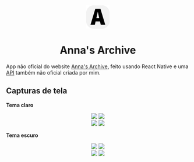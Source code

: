 <center>
  <img src="./assets/icon.png" height=64 />
  <h1>Anna's Archive</h1>
</center>

App não oficial do website [Anna's Archive], feito usando React Native e uma
[API] também não oficial criada por mim.

## Capturas de tela

**Tema claro**

<center>
  <img src="https://imgur.com/EMNtAyL.jpg" height=400 />
  <img src="https://imgur.com/sJvM5ji.jpg" height=400 />
</center>

<center>
  <img src="https://imgur.com/b1o9iOQ.jpg" height=400 />
  <img src="https://imgur.com/k8KjlY7.jpg" height=400 />
</center>

**Tema escuro**

<center>
  <img src="https://imgur.com/vRdfOsJ.jpg" height=400 />
  <img src="https://imgur.com/1pBPg8E.jpg" height=400 />
</center>

<center>
  <img src="https://imgur.com/kDLUksM.jpg" height=400 />
  <img src="https://imgur.com/u2uQoLX.jpg" height=400 />
</center>

[Anna's Archive]: <https://annas-archive.org>
[API]: <https://github.com/dheison0/annas-archive-api>
